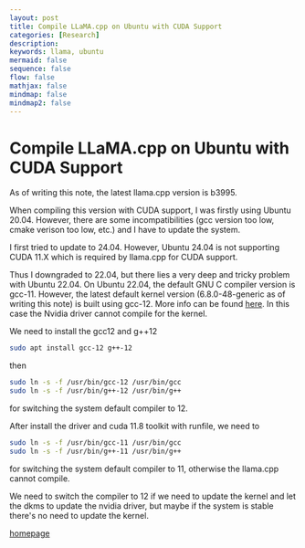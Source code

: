 ```yaml
---
layout: post
title: Compile LLaMA.cpp on Ubuntu with CUDA Support
categories: [Research]
description: 
keywords: llama, ubuntu
mermaid: false
sequence: false
flow: false
mathjax: false
mindmap: false
mindmap2: false
---
```



# Compile LLaMA.cpp on Ubuntu with CUDA Support

As of writing this note, the latest llama.cpp version is b3995.

When compiling this version with CUDA support, I was firstly using Ubuntu 20.04. However, there are some incompatibilities (gcc version too low, cmake verison too low, etc.) and I have to update the system.

I first tried to update to 24.04. However, Ubuntu 24.04 is not supporting CUDA 11.X which is required by llama.cpp for CUDA support.

Thus I downgraded to 22.04, but there lies a very deep and tricky problem with Ubuntu 22.04. 
On Ubuntu 22.04, the default GNU C compiler version is gcc-11.
However, the latest default kernel version (6.8.0-48-generic as of writing this note) is built using gcc-12.
More info can be found [here](https://askubuntu.com/questions/1500017/ubuntu-22-04-default-gcc-version-does-not-match-version-that-built-latest-defaul).
In this case the Nvidia driver cannot compile for the kernel. 

We need to install the gcc12 and g++12

```bash
sudo apt install gcc-12 g++-12
```

then 

```bash
sudo ln -s -f /usr/bin/gcc-12 /usr/bin/gcc
sudo ln -s -f /usr/bin/g++-12 /usr/bin/g++
```

for switching the system default compiler to 12.

After install the driver and cuda 11.8 toolkit with runfile, we need to 

```bash
sudo ln -s -f /usr/bin/gcc-11 /usr/bin/gcc
sudo ln -s -f /usr/bin/g++-11 /usr/bin/g++
```
for switching the system default compiler to 11, otherwise the llama.cpp cannot compile.

We need to switch the compiler to 12 if we need to update the kernel 
and let the dkms to update the nvidia driver, 
but maybe if the system is stable there's no need to update the kernel.


[homepage](/)
